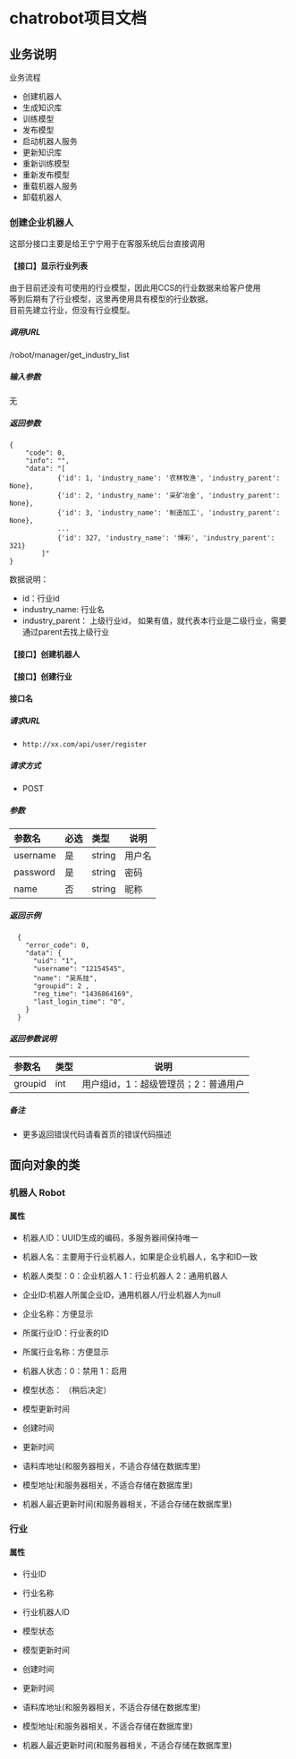 # chatrobot项目文档
## 业务说明
业务流程
   - 创建机器人
   - 生成知识库
   - 训练模型
   - 发布模型
   - 启动机器人服务
   - 更新知识库
   - 重新训练模型
   - 重新发布模型
   - 重载机器人服务
   - 卸载机器人
### 创建企业机器人
这部分接口主要是给王宁宁用于在客服系统后台直接调用
#### 【接口】显示行业列表
由于目前还没有可使用的行业模型，因此用CCS的行业数据来给客户使用  
等到后期有了行业模型，这里再使用具有模型的行业数据。  
目前先建立行业，但没有行业模型。

##### 调用URL
/robot/manager/get_industry_list
##### 输入参数
无
##### 返回参数
    {
	    "code": 0,
	    "info": "",
	    "data": "[
                {'id': 1, 'industry_name': '农林牧渔', 'industry_parent': None}, 
                {'id': 2, 'industry_name': '采矿冶金', 'industry_parent': None}, 
                {'id': 3, 'industry_name': '制造加工', 'industry_parent': None},
                ...
                {'id': 327, 'industry_name': '博彩', 'industry_parent': 321}
            ]"
    }  
数据说明：  
-   id：行业id  
-   industry_name: 行业名  
-   industry_parent： 上级行业id， 如果有值，就代表本行业是二级行业，需要通过parent去找上级行业  
    
#### 【接口】创建机器人
#### 【接口】创建行业
    
    
    

    
#### 接口名
##### 请求URL
- ` http://xx.com/api/user/register `
  
##### 请求方式
- POST 

##### 参数

|参数名|必选|类型|说明|
|:----    |:---|:----- |-----   |
|username |是  |string |用户名   |
|password |是  |string | 密码    |
|name     |否  |string | 昵称    |

##### 返回示例 

``` 
  {
    "error_code": 0,
    "data": {
      "uid": "1",
      "username": "12154545",
      "name": "吴系挂",
      "groupid": 2 ,
      "reg_time": "1436864169",
      "last_login_time": "0",
    }
  }
```

##### 返回参数说明 

|参数名|类型|说明|
|:-----  |:-----|-----                           |
|groupid |int   |用户组id，1：超级管理员；2：普通用户  |

##### 备注 

- 更多返回错误代码请看首页的错误代码描述
    



## 面向对象的类
### 机器人 Robot
#### 属性
   - 机器人ID：UUID生成的编码，多服务器间保持唯一
   - 机器人名：主要用于行业机器人，如果是企业机器人，名字和ID一致 
   - 机器人类型：0：企业机器人  1：行业机器人  2：通用机器人
   - 企业ID:机器人所属企业ID，通用机器人/行业机器人为null
   - 企业名称：方便显示
   - 所属行业ID：行业表的ID
   - 所属行业名称：方便显示
   - 机器人状态：0：禁用  1：启用
   - 模型状态： （稍后决定）
   - 模型更新时间
   - 创建时间
   - 更新时间

   - 语料库地址(和服务器相关，不适合存储在数据库里)
   - 模型地址(和服务器相关，不适合存储在数据库里)
   - 机器人最近更新时间(和服务器相关，不适合存储在数据库里)

### 行业
#### 属性
   - 行业ID 
   - 行业名称
   - 行业机器人ID
   - 模型状态
   - 模型更新时间
   - 创建时间
   - 更新时间

   - 语料库地址(和服务器相关，不适合存储在数据库里)
   - 模型地址(和服务器相关，不适合存储在数据库里)
   - 机器人最近更新时间(和服务器相关，不适合存储在数据库里)
